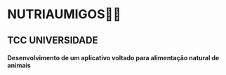 # NUTRIAUMIGOS🐶🐱

## TCC UNIVERSIDADE

#### Desenvolvimento de um aplicativo voltado para alimentação natural de animais
